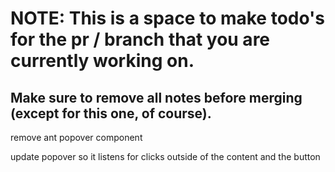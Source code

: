 # NOTE: This is a space to make todo's for the pr / branch that you are currently working on. 
Make sure to remove all notes before merging (except for this one, of course).
----------------------------------------------------------------------------------------------------
remove ant popover component

update popover so it listens for clicks outside of the content and the button
